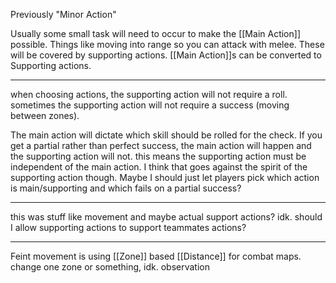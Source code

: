 Previously "Minor Action"

Usually some small task will need to occur to make the [[Main Action]] possible. Things like moving into range so you can attack with melee. These will be covered by supporting actions. [[Main Action]]s can be converted to Supporting actions.

---

when choosing actions, the supporting action will not require a roll. sometimes the supporting action will not require a success (moving between zones).

The main action will dictate which skill should be rolled for the check. If you get a partial rather than perfect success, the main action will happen and the supporting action will not. this means the supporting action must be independent of the main action. I think that goes against the spirit of the supporting action though. Maybe I should just let players pick which action is main/supporting and which fails on a partial success?

---

this was stuff like movement and maybe actual support actions? idk. should I allow supporting actions to support teammates actions?

---

Feint
movement is using [[Zone]] based [[Distance]] for combat maps. change one zone or something, idk.
observation